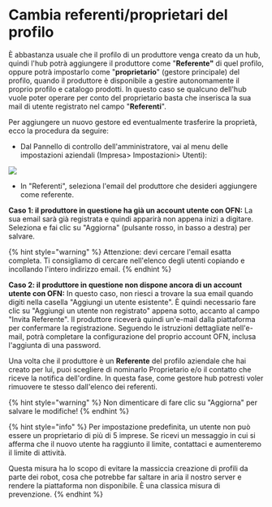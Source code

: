 # Cambia referenti/proprietari del profilo

È abbastanza usuale che il profilo di un produttore venga creato da un hub, quindi l'hub potrà aggiungere il produttore come "**Referente"** di quel profilo, oppure potrà impostarlo come "**proprietario**" \(gestore principale\) del profilo, quando il produttore è disponibile a gestire autonomamente il proprio profilo e catalogo prodotti. In questo caso se qualcuno dell'hub vuole poter operare per conto del proprietario basta che inserisca la sua mail di utente registrato nel campo "**Referenti**". 

Per aggiungere un nuovo gestore ed eventualmente trasferire la proprietà, ecco la procedura da seguire:

* Dal Pannello di controllo dell'amministratore, vai al menu delle impostazioni aziendali \(Impresa&gt; Impostazioni&gt; Utenti\):

![](../../.gitbook/assets/changeowner.jpg)

* In "Referenti", seleziona l'email del produttore che desideri aggiungere come referente.

**Caso 1: il produttore in questione ha già un account utente con OFN:** La sua email sarà già registrata e quindi apparirà non appena inizi a digitare. Seleziona e fai clic su "Aggiorna" \(pulsante rosso, in basso a destra\) per salvare.

{% hint style="warning" %}
Attenzione: devi cercare l'email esatta completa. Ti consigliamo di cercare nell'elenco degli utenti copiando e incollando l'intero indirizzo email.
{% endhint %}

**Caso 2: il produttore in questione non dispone ancora di un account utente con OFN:** In questo caso, non riesci a trovare la sua email quando digiti nella casella "Aggiungi un utente esistente". È quindi necessario fare clic su "Aggiungi un utente non registrato" appena sotto, accanto al campo "Invita Referente". Il produttore riceverà quindi un'e-mail dalla piattaforma per confermare la registrazione. Seguendo le istruzioni dettagliate nell'e-mail, potrà completare la configurazione del proprio account OFN, inclusa l'aggiunta di una password.

Una volta che il produttore è un **Referente** del profilo aziendale che hai creato per lui, puoi scegliere di nominarlo Proprietario e/o il contatto che riceve la notifica dell'ordine. In questa fase, come gestore hub potresti voler rimuovere te stesso dall'elenco dei referenti.

{% hint style="warning" %}
Non dimenticare di fare clic su "Aggiorna" per salvare le modifiche!
{% endhint %}

{% hint style="info" %}
Per impostazione predefinita, un utente non può essere un proprietario di più di 5 imprese. Se ricevi un messaggio in cui si afferma che il nuovo utente ha raggiunto il limite, contattaci e aumenteremo il limite di attività. 

Questa misura ha lo scopo di evitare la massiccia creazione di profili da parte dei robot, cosa che potrebbe far saltare in aria il nostro server e rendere la piattaforma non disponibile. È una classica misura di prevenzione.
{% endhint %}

